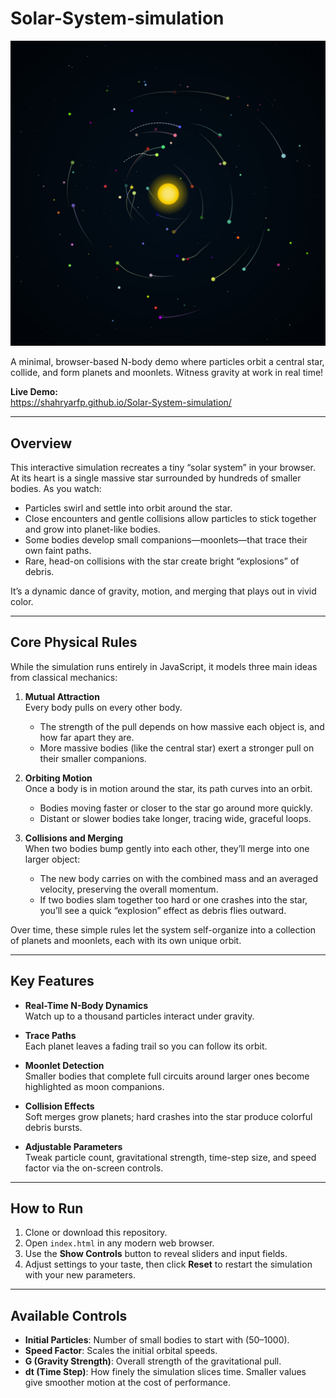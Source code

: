 # Solar-System-simulation

![Simulation Screenshot](sample.jpg)

A minimal, browser-based N-body demo where particles orbit a central star, collide, and form planets and moonlets. Witness gravity at work in real time!

**Live Demo:**  
https://shahryarfp.github.io/Solar-System-simulation/

---

## Overview

This interactive simulation recreates a tiny “solar system” in your browser. At its heart is a single massive star surrounded by hundreds of smaller bodies. As you watch:

- Particles swirl and settle into orbit around the star.
- Close encounters and gentle collisions allow particles to stick together and grow into planet-like bodies.
- Some bodies develop small companions—moonlets—that trace their own faint paths.
- Rare, head-on collisions with the star create bright “explosions” of debris.

It’s a dynamic dance of gravity, motion, and merging that plays out in vivid color.

---

## Core Physical Rules

While the simulation runs entirely in JavaScript, it models three main ideas from classical mechanics:

1. **Mutual Attraction**  
   Every body pulls on every other body.  
   - The strength of the pull depends on how massive each object is, and how far apart they are.  
   - More massive bodies (like the central star) exert a stronger pull on their smaller companions.

2. **Orbiting Motion**  
   Once a body is in motion around the star, its path curves into an orbit.  
   - Bodies moving faster or closer to the star go around more quickly.  
   - Distant or slower bodies take longer, tracing wide, graceful loops.

3. **Collisions and Merging**  
   When two bodies bump gently into each other, they’ll merge into one larger object:  
   - The new body carries on with the combined mass and an averaged velocity, preserving the overall momentum.  
   - If two bodies slam together too hard or one crashes into the star, you’ll see a quick “explosion” effect as debris flies outward.

Over time, these simple rules let the system self-organize into a collection of planets and moonlets, each with its own unique orbit.

---

## Key Features

- **Real-Time N-Body Dynamics**  
  Watch up to a thousand particles interact under gravity.

- **Trace Paths**  
  Each planet leaves a fading trail so you can follow its orbit.

- **Moonlet Detection**  
  Smaller bodies that complete full circuits around larger ones become highlighted as moon companions.

- **Collision Effects**  
  Soft merges grow planets; hard crashes into the star produce colorful debris bursts.

- **Adjustable Parameters**  
  Tweak particle count, gravitational strength, time-step size, and speed factor via the on-screen controls.  

---

## How to Run

1. Clone or download this repository.
2. Open `index.html` in any modern web browser.
3. Use the **Show Controls** button to reveal sliders and input fields.
4. Adjust settings to your taste, then click **Reset** to restart the simulation with your new parameters.

---

## Available Controls

- **Initial Particles**: Number of small bodies to start with (50–1000).  
- **Speed Factor**: Scales the initial orbital speeds.  
- **G (Gravity Strength)**: Overall strength of the gravitational pull.  
- **dt (Time Step)**: How finely the simulation slices time. Smaller values give smoother motion at the cost of performance.  
